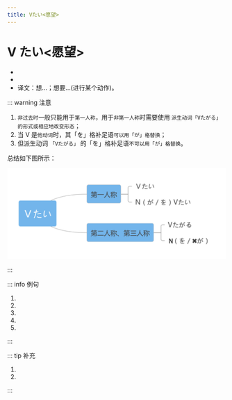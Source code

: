 ```yaml
---
title: Vたい<愿望>
---
```


# V たい<愿望>

- <grammer-content sentence="意义：表示说话人的愿望。**派生一类形容词**；" />
- <grammer-content sentence="接续：**动词第一连用形(ます形去ます)** + たい；" />
- 译文：想...；想要...(进行某个动作)。

::: warning 注意

1. `非过去时`一般只能用于`第一人称`，用于`非第一人称`时需要使用 `派生动词「Vたがる」的形式或相应地改变形态`；
2. 当 V 是`他动词`时，其「を」格补足语`可以用「が」格替换`；
3. 但派生动词 `「Vたがる」` 的「を」格补足语`不可以用「が」格替换`。

总结如下图所示：

![1-9-1](../../../public/imgs/1-9-1.png)

:::

::: info 例句

1. <grammer-content sentence="おみやげが**[買/か]いたいです**。" trans="我想买点儿土特产。" />
2. <grammer-content sentence="[有名/ゆうめい]な[大学/だいがく]に**[入/はい]りたいです**。" trans="我想进名校。" />
3. <grammer-content sentence="[今日/きょう]はあの[人/ひと]に**[会/か]いたくありません**。" trans="今天不想见那个人。" />
4. <grammer-content sentence="[父/ちち]は[新/あたらしい]パソコンを**[買/か]いたがっています**。" trans="爸爸想换台新电脑。" />
5. <grammer-content sentence="[小学校/しょうがっこう]のときの[先生/せんせい]が[会/か]いに[来/き]ましたが、そのとき[田中/やまだ]さんはいませんでした。[先生/せんせい]は[田中/やまだ]さんに**[会/か]いたがっていました**。" trans="小学那会儿的老师来了，但那时田中不在。老师想见田中。" />

:::

::: tip 补充

<grammer-content sentence="1. 询问对方的愿望时，使用「Vたいですか」有时显得不礼貌，这种场合下一般可以用「～はどうですか」或者「～はいかがですか」等表达方式。" />

<div class="bunpou-block">

  <grammer-content sentence="[趙/ちょう]さん、コーヒーは**どうですか／いかがですか**。" trans="老赵，喝咖啡不？" />

</div>

<grammer-content sentence="2. 非自主动词一般不能接「～たい」。" />

<div class="bunpou-block">

1. <grammer-content sentence="[早/はや]くできたいです。 ❌" />
2. <grammer-content sentence="[日本語/にほんご]がわかりたいです。 ❌" />

</div>

:::
